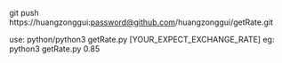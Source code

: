 git push https://huangzonggui:password@github.com/huangzonggui/getRate.git


use: python/python3 getRate.py [YOUR_EXPECT_EXCHANGE_RATE]
eg: python3 getRate.py 0.85